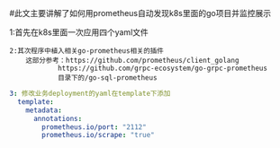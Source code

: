 #此文主要讲解了如何用prometheus自动发现k8s里面的go项目并监控展示


1:首先在k8s里面一次应用四个yaml文件

```
2:其次程序中植入相关go-prometheus相关的插件
	这部分参考：https://github.com/prometheus/client_golang
		    https://github.com/grpc-ecosystem/go-grpc-prometheus
		    目录下的/go-sql-prometheus
```
```yaml  
3: 修改业务deployment的yaml在template下添加
  template:
    metadata:
      annotations:
        prometheus.io/port: "2112"
        prometheus.io/scrape: "true"
```
